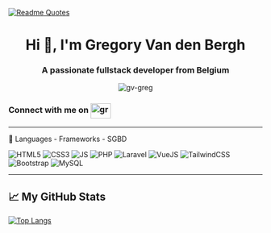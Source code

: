 [![Readme Quotes](https://quotes-github-readme.vercel.app/api?type=vertical&theme=dark)](https://github.com/piyushsuthar/github-readme-quotes)

<h1 align="center">Hi 👋, I'm Gregory Van den Bergh</h1>
<h3 align="center">A passionate fullstack developer from Belgium</h3>

<p align="center"> <img src="https://komarev.com/ghpvc/?username=gv-greg&label=Profile%20views&color=0e75b6&style=flat" alt="gv-greg" /> </p>

<h3 align="left">Connect with me on <a href="https://linkedin.com/in/greggv-creacube" target="blank"><img align="center" src="https://raw.githubusercontent.com/rahuldkjain/github-profile-readme-generator/master/src/images/icons/Social/linked-in-alt.svg" alt="greggv-creacube" height="30" width="40" /></a></h3>

---

🧰 Languages - Frameworks - SGBD

![HTML5](https://img.shields.io/badge/Language-html5-informational?style=flat&logo=html5&logoColor=white&color=orange)
![CSS3](https://img.shields.io/badge/Language-css3-informational?style=flat&logo=css3&logoColor=white&color=blue)
![JS](https://img.shields.io/badge/Language-javascript-informational?style=flat&logo=javascript&logoColor=white&color=efd81d)
![PHP](https://img.shields.io/badge/Language-php-informational?style=flat&logo=php&logoColor=white&color=777bb3)
![Laravel](https://img.shields.io/badge/Framework-laravel-informational?style=flat&logo=laravel&logoColor=white&color=f9322c)
![VueJS](https://img.shields.io/badge/Framework-vue.js-informational?style=flat&logo=vue.js&logoColor=white&color=42d392)
![TailwindCSS](https://img.shields.io/badge/Framework-TailwindCSS-informational?style=flat&logo=tailwindcss&logoColor=white&color=2985b2)
![Bootstrap](https://img.shields.io/badge/Framework-Bootstrap-informational?style=flat&logo=bootstrap&logoColor=white&color=7952b3)
![MySQL](https://img.shields.io/badge/SGDB-MySQL-informational?style=flat&logo=mysql&logoColor=white&color=00758f)

---

## &#x1f4c8; My GitHub Stats

[![Top Langs](https://github-readme-stats.vercel.app/api/top-langs/?username=GV-Greg&hide=java,pug,shell&theme=gradient)](https://github.com/anuraghazra/github-readme-stats) 

<!-- <img align="center" src="https://github-readme-stats.vercel.app/api?username=gv-greg&show_icons=true&locale=en" alt="gv-greg" /> -->

<!--
**GV-Greg/GV-Greg** is a ✨ _special_ ✨ repository because its `README.md` (this file) appears on your GitHub profile.

Here are some ideas to get you started:

- 🔭 I’m currently working on ...
- 🌱 I’m currently learning ...
- 👯 I’m looking to collaborate on ...
- 🤔 I’m looking for help with ...
- 💬 Ask me about ...
- 📫 How to reach me: ...
- 😄 Pronouns: ...
- ⚡ Fun fact: ...
-->
